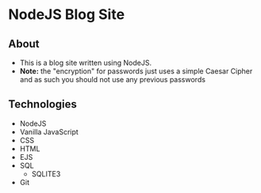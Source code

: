 # NodeJS Blog Site

## About

- This is a blog site written using NodeJS.
- **Note:** the "encryption" for passwords just uses a simple Caesar Cipher and as such you should not use any previous passwords

## Technologies

- NodeJS
- Vanilla JavaScript
- CSS
- HTML
- EJS
- SQL
  - SQLITE3
- Git
